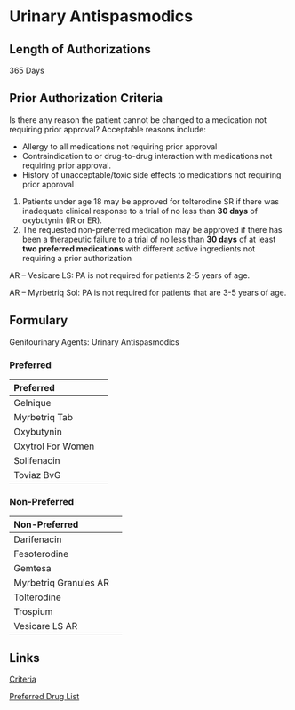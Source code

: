 # Urinary Antispasmodics

## Length of Authorizations

365 Days

## Prior Authorization Criteria

Is there any reason the patient cannot be changed to a medication not requiring prior approval? Acceptable reasons include:

-   Allergy to all medications not requiring prior approval
-   Contraindication to or drug-to-drug interaction with medications not requiring prior approval.
-   History of unacceptable/toxic side effects to medications not requiring prior approval
1.  Patients under age 18 may be approved for tolterodine SR if there was inadequate clinical response to a trial of no less than **30 days** of oxybutynin (IR or ER).
2.  The requested non-preferred medication may be approved if there has been a therapeutic failure to a trial of no less than **30 days** of at least **two preferred medications** with different active ingredients not requiring a prior authorization

AR – Vesicare LS: PA is not required for patients 2-5 years of age.

AR – Myrbetriq Sol: PA is not required for patients that are 3-5 years of age.

## Formulary

Genitourinary Agents: Urinary Antispasmodics

### Preferred

| Preferred         |      |
| :---------------- | ---: |
| Gelnique          |      |
| Myrbetriq Tab     |      |
| Oxybutynin        |      |
| Oxytrol For Women |      |
| Solifenacin       |      |
| Toviaz BvG        |      |

### Non-Preferred

| Non-Preferred         |      |
| :-------------------- | ---: |
| Darifenacin           |      |
| Fesoterodine          |      |
| Gemtesa               |      |
| Myrbetriq Granules AR |      |
| Tolterodine           |      |
| Trospium              |      |
| Vesicare LS AR        |      |

## Links

[Criteria](https://pharmacy.medicaid.ohio.gov/sites/default/files/20221001_UPDL_Criteria_APPROVED.pdf#page=70)

[Preferred Drug List](https://pharmacy.medicaid.ohio.gov/sites/default/files/20221001_UPDL_APPROVED_.pdf#page=25)